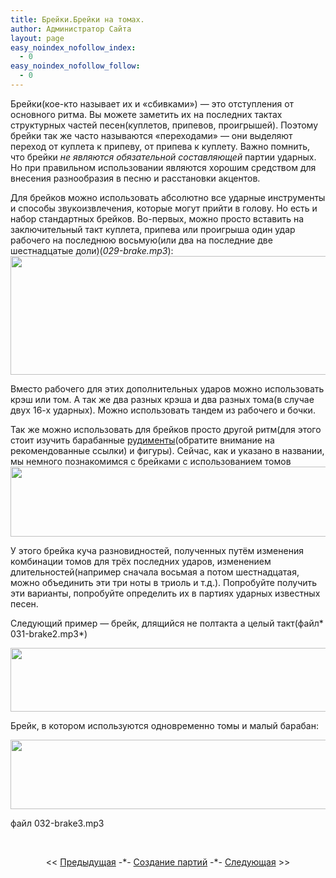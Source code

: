 ```yaml
---
title: Брейки.Брейки на томах.
author: Администратор Сайта
layout: page
easy_noindex_nofollow_index:
  - 0
easy_noindex_nofollow_follow:
  - 0
---
```

Брейки(кое-кто называет их и &#171;сбивками&#187;) &#8212; это отступления от основного ритма. Вы можете заметить их на последних тактах структурных частей песен(куплетов, припевов, проигрышей). Поэтому брейки так же часто называются &#171;переходами&#187; &#8212; они выделяют переход от куплета к припеву, от припева к куплету. Важно помнить, что брейки *не являются обязательной составляющей* партии ударных. Но при правильном использовании являются хорошим средством для внесения разнообразия в песню и расстановки акцентов.

Для брейков можно использовать абсолютно все ударные инструменты и способы звукоизвлечения, которые могут прийти в голову. Но есть и набор стандартных брейков. Во-первых, можно просто вставить на заключительный такт куплета, припева или проигрыша один удар рабочего на последнюю восьмую(или два на последние две шестнадцатые доли)(*029-brake.mp3*):  
[<img style="border: 0px;" src="http://img-fotki.yandex.ru/get/4406/129199783.0/0_791c3_342dedaf_XL.jpg" alt="" width="640" height="190" border="0" />][1]

  
Вместо рабочего для этих дополнительных ударов можно использовать крэш или том. А так же два разных крэша и два разных тома(в случае двух 16-х ударных). Можно использовать тандем из рабочего и бочки.

Так же можно использовать для брейков просто другой ритм(для этого стоит изучить барабанные [рудименты][2](обратите внимание на рекомендованные ссылки) и фигуры). Сейчас, как и указано в названии, мы немного познакомимся с брейками с использованием томов  
[<img style="border: 0px;" src="http://img-fotki.yandex.ru/get/6408/129199783.1/0_90105_1ac82fa8_XL.jpg" alt="" width="640" height="112" border="0" />][3]



У этого брейка куча разновидностей, полученных путём изменения комбинации томов для трёх последних ударов, изменением длительностей(например сначала восьмая а потом шестнадцатая, можно объединить эти три ноты в триоль и т.д.). Попробуйте получить эти варианты, попробуйте определить их в партиях ударных известных песен.

Следующий пример &#8212; брейк, длящийся не полтакта а целый такт(файл* 031-brake2.mp3*)

[<img style="border: 0px;" src="http://img-fotki.yandex.ru/get/6504/129199783.1/0_90358_cf177b6b_XL.jpg" alt="" width="640" height="102" border="0" />][4]



Брейк, в котором используются одновременно томы и малый барабан:

[<img style="border: 0px;" src="http://img-fotki.yandex.ru/get/6610/129199783.1/0_9089f_2e49a320_XL.jpg" alt="" width="648" height="111" border="0" />][5]

файл 032-brake3.mp3



&nbsp;

<p style="text-align: center;">
  << <a href="/uchebnik/sozdanie-partiy/crash/">Предыдущая</a> -*- <a href="/uchebnik/sozdanie-partiy/">Создание партий</a> -*- <a href="/uchebnik/sozdanie-partiy/polovin/">Следующая</a> >>
</p>

 [1]: http://fotki.yandex.ru/users/teachhydrogen/view/496067/
 [2]: http://ru.wikipedia.org/wiki/%D0%91%D0%B0%D1%80%D0%B0%D0%B1%D0%B0%D0%BD%D0%BD%D1%8B%D0%B5_%D1%80%D1%83%D0%B4%D0%B8%D0%BC%D0%B5%D0%BD%D1%82%D1%8B
 [3]: http://fotki.yandex.ru/users/teachhydrogen/view/590085/
 [4]: http://fotki.yandex.ru/users/teachhydrogen/view/590680/
 [5]: http://fotki.yandex.ru/users/teachhydrogen/view/592031/